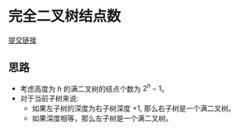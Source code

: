 # 完全二叉树结点数

[提交链接](https://www.nowcoder.com/practice/512688d2ecf54414826f52df4e4b5693?tpId=117&&tqId=35006&rp=1&ru=/ta/job-code-high&qru=/ta/job-code-high/question-ranking)


## 思路

- 考虑高度为 $h$ 的满二叉树的结点个数为 $2^h - 1$。
- 对于当前子树来说:
  - 如果左子树的深度为右子树深度 +1, 那么右子树是一个满二叉树。
  - 如果深度相等，那么左子树是一个满二叉树。
